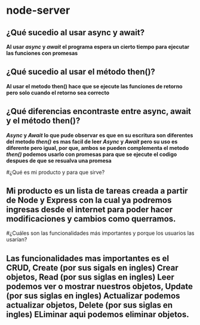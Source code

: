 # node-server
## ¿Qué sucedio al usar async y await? 
**Al usar _async_ y _await_ el programa espera un cierto tiempo para ejecutar las funciones con promesas**
## ¿Qué sucedio al usar el método then()?
**Al usar el metodo then() hace que se ejecute las funciones de retorno pero solo cuando el retorno sea correcto**
## ¿Qué diferencias encontraste entre async, await y el método then()?
**_Async_ y _Await_ lo que pude observar es que en su escritura son diferentes del metodo _then()_**
**es mas facil de leer _Async_ y _Await_ pero su uso es diferente pero igual, por que, ambos se pueden complementa el metodo _then()_ podemos usarlo con promesas para que se ejecute el codigo despues de que se resualva una promesa**

#¿Qué es mi producto y para que sirve?
## Mi producto es un lista de tareas creada a partir de Node y Express con la cual ya podremos ingresas desde el internet para poder hacer modificaciones y cambios como querramos.  
#¿Cuáles son las funcionalidades más importantes y porque los usuarios las usarían?
## Las funcionalidades mas importantes es el CRUD, Create (por sus sigals en ingles) Crear objetos, Read (por sus siglas en ingles) Leer podemos ver o mostrar nuestros objetos, Update (por sus siglas en ingles) Actualizar podemos actualizar objetos, Delete (por sus siglas en ingles) ELiminar aqui podemos eliminar objetos. 


